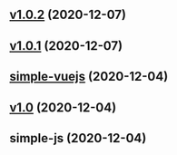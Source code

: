 
<a name="v1.0.2"></a>
## [v1.0.2](https://github.com/Thoshi-o/prac-git-tag/compare/v1.0.1...v1.0.2) (2020-12-07)


<a name="v1.0.1"></a>
## [v1.0.1](https://github.com/Thoshi-o/prac-git-tag/compare/simple-vuejs...v1.0.1) (2020-12-07)


<a name="simple-vuejs"></a>
## [simple-vuejs](https://github.com/Thoshi-o/prac-git-tag/compare/v1.0...simple-vuejs) (2020-12-04)


<a name="v1.0"></a>
## [v1.0](https://github.com/Thoshi-o/prac-git-tag/compare/simple-js...v1.0) (2020-12-04)


<a name="simple-js"></a>
## simple-js (2020-12-04)

